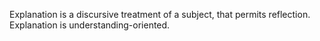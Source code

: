 Explanation is a discursive treatment of a subject, that permits reflection. Explanation is understanding-oriented.